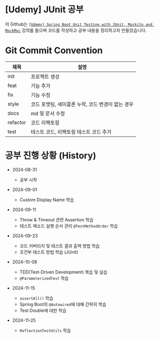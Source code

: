# [Udemy] JUnit 공부
이 Github는 [```[Udemy] Spring Boot Unit Testing with JUnit, Mockito and MockMvc```](https://www.udemy.com/course/spring-boot-unit-testing/?couponCode=JUST4U02223) 강의를 들으며 코드를 작성하고 공부 내용을 정리하고자 만들었습니다.

# Git Commit Convention
| 제목 | 설명 |
|-----|-----|
| init | 프로젝트 생성 |
| feat | 기능 추가 |
| fix | 기능 수정 |
| style | 코드 포맷팅, 세미콜론 누락, 코드 변경이 없는 경우 |
| docs | md 및 문서 수정 |
| refactor | 코드 리팩토링 |
| test | 테스트 코드, 리팩토링 테스트 코드 추가 |


# 공부 진행 상황 (History)
* 2024-08-31
  * 공부 시작

* 2024-09-01
  * Custom Display Name 학습

* 2024-09-11
  * Throw & Timeout 관련 Assertion 학습
  * 테스트 메소드 실행 순서 관리 ```@TestMethodOrder``` 학습

* 2024-09-23
  * 코드 커버리지 및 테스트 결과 출력 방법 학습
  * 조건부 테스트 방법 학습 (JUnit)

* 2024-10-08
  * TDD(Test-Driven Development) 복습 및 실습
  * ```@ParameterizedTest``` 학습

* 2024-11-15
  * ```assertAll()``` 학습
  * Spring Boot의 ```@Autowired```에 대해 간략히 학습
  * Test Double에 대한 학습

* 2024-11-25
  * ```ReflectionTestUtils``` 학습